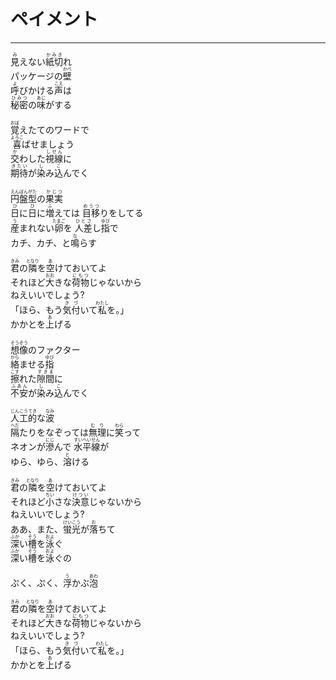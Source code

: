 # ペイメント
---
<lyric>
<ruby>見<rt>み</rt></ruby>えない<ruby>紙切<rt>かみき</rt></ruby>れ<br/>
パッケージの<ruby>壁<rt>かべ</rt></ruby><br/>
<ruby>呼<rt>よ</rt></ruby>びかける<ruby>声<rt>こえ</rt></ruby>は<br/>
<ruby>秘密<rt>ひみつ</rt></ruby>の<ruby>味<rt>あじ</rt></ruby>がする<br/>
<br/>
<ruby>覚<rt>おぼ</rt></ruby>えたてのワードで<br/>
<ruby>喜<rt>よろこ</rt></ruby>ばせましょう<br/>
<ruby>交<rt>か</rt></ruby>わした<ruby>視線<rt>しせん</rt></ruby>に<br/>
<ruby>期待<rt>きたい</rt></ruby>が<ruby>染<rt>し</rt></ruby>み<ruby>込<rt>こ</rt></ruby>んでく<br/>
<br/>
<ruby>円盤<rt>えんばん</rt></ruby><ruby>型<rt>がた</rt></ruby>の<ruby>果実<rt>かじつ</rt></ruby><br/>
<ruby>日<rt>ひ</rt></ruby>に<ruby>日<rt>ひ</rt></ruby>に<ruby>増<rt>ふ</rt></ruby>えては <ruby>目移<rt>めうつ</rt></ruby>りをしてる<br/>
<ruby>産<rt>う</rt></ruby>まれない<ruby>卵<rt>たまご</rt></ruby>を <ruby>人差<rt>ひとさ</rt></ruby>し<ruby>指<rt>ゆび</rt></ruby>で<br/>
カチ、カチ、と<ruby>鳴<rt>な</rt></ruby>らす<br/>
<br/>
<ruby>君<rt>きみ</rt></ruby>の<ruby>隣<rt>となり</rt></ruby>を<ruby>空<rt>あ</rt></ruby>けておいてよ<br/>
それほど<ruby>大<rt>おお</rt></ruby>きな<ruby>荷物<rt>にもつ</rt></ruby>じゃないから<br/>
ねえいいでしょう?<br/>
「ほら、もう<ruby>気付<rt>きづ</rt></ruby>いて<ruby>私<rt>わたし</rt></ruby>を。」<br/>
かかとを<ruby>上<rt>あ</rt></ruby>げる<br/>
<br/>
<ruby>想像<rt>そうぞう</rt></ruby>のファクター<br/>
<ruby>絡<rt>から</rt></ruby>ませる<ruby>指<rt>ゆび</rt></ruby><br/>
<ruby>擦<rt>こす</rt></ruby>れた<ruby>隙間<rt>すきま</rt></ruby>に<br/>
<ruby>不安<rt>ふあん</rt></ruby>が<ruby>染<rt>し</rt></ruby>み<ruby>込<rt>こ</rt></ruby>んでく<br/>
<br/>
<ruby>人工的<rt>じんこうてき</rt></ruby>な<ruby>波<rt>なみ</rt></ruby><br/>
<ruby>隔<rt>へだ</rt></ruby>たりをなぞっては<ruby>無理<rt>むり</rt></ruby>に<ruby>笑<rt>わら</rt></ruby>って<br/>
ネオンが<ruby>滲<rt>にじ</rt></ruby>んで <ruby>水平線<rt>すいへいせん</rt></ruby>が<br/>
ゆら、ゆら、<ruby>溶<rt>と</rt></ruby>ける<br/>
<br/>
<ruby>君<rt>きみ</rt></ruby>の<ruby>隣<rt>となり</rt></ruby>を<ruby>空<rt>あ</rt></ruby>けておいてよ<br/>
それほど<ruby>小<rt>ちい</rt></ruby>さな<ruby>決意<rt>けつい</rt></ruby>じゃないから<br/>
ねえいいでしょう?<br/>
ああ、また、<ruby>蛍光<rt>けいこう</rt></ruby>が<ruby>落<rt>お</rt></ruby>ちて<br/>
<ruby>深<rt>ふか</rt></ruby>い<ruby>槽<rt>そう</rt></ruby>を<ruby>泳<rt>およ</rt></ruby>ぐ<br/>
<ruby>深<rt>ふか</rt></ruby>い<ruby>槽<rt>そう</rt></ruby>を<ruby>泳<rt>およ</rt></ruby>ぐの<br/>
<br/>
ぷく、ぷく、<ruby>浮<rt>う</rt></ruby>かぶ<ruby>泡<rt>あわ</rt></ruby><br/>
<br/>
<ruby>君<rt>きみ</rt></ruby>の<ruby>隣<rt>となり</rt></ruby>を<ruby>空<rt>あ</rt></ruby>けておいてよ<br/>
それほど<ruby>大<rt>おお</rt></ruby>きな<ruby>荷物<rt>にもつ</rt></ruby>じゃないから<br/>
ねえいいでしょう?<br/>
「ほら、もう<ruby>気付<rt>きづ</rt></ruby>いて<ruby>私<rt>わたし</rt></ruby>を。」<br/>
かかとを<ruby>上<rt>あ</rt></ruby>げる<br/>
</lyric>
